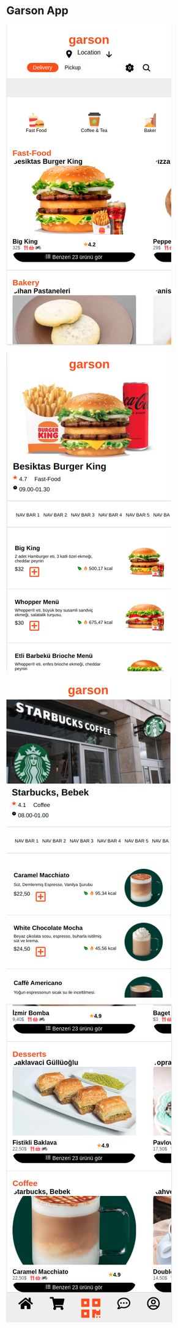 # Garson App

![alt text](https://github.com/0zzy0sbourne/garson/blob/master/garson1.png?raw=true)


![alt text](https://github.com/0zzy0sbourne/garson/blob/master/garson2.png?raw=true)



![alt text](https://github.com/0zzy0sbourne/garson/blob/master/garson3.png?raw=true)



![alt text](https://github.com/0zzy0sbourne/garson/blob/master/garson4.png?raw=true)
